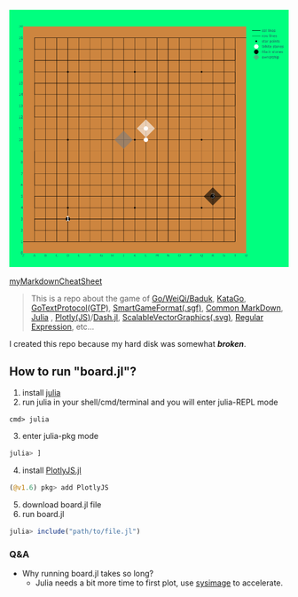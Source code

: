 ![easyUI](./easyUI.svg)

[myMarkdownCheatSheet](./Markdown.md)

> This is a repo about the game of [Go/WeiQi/Baduk](https://senseis.xmp.net/?Weiqi), [KataGo](https://katagotraining.org/), [GoTextProtocol(GTP)](http://www.lysator.liu.se/~gunnar/gtp/), [SmartGameFormat(.sgf)](https://www.red-bean.com/sgf/), [Common MarkDown](https://commonmark.org/), [Julia](https://julialang.org/) , [Plotly(JS)](https://plotly.com/julia/)/[Dash.jl](https://dash-julia.plotly.com/), [ScalableVectorGraphics(.svg)](https://en.wikipedia.org/wiki/Scalable_Vector_Graphics), [Regular Expression](https://ryanstutorials.net/linuxtutorial/grep.php), etc...

I created this repo because my hard disk was somewhat ***broken***.

## How to run "board.jl"?
1. install [julia](https://julialang.org/) 
2. run julia in your shell/cmd/terminal and you will enter julia-REPL mode
```shell
cmd> julia 
```  
3. enter julia-pkg mode
```julia
julia> ]
```
4. install [PlotlyJS.jl](https://github.com/JuliaPlots/PlotlyJS.jl)
```julia
(@v1.6) pkg> add PlotlyJS
```
5. download board.jl file
6. run board.jl
```julia
julia> include("path/to/file.jl") 
```

### Q&A
- Why running board.jl takes so long? 
  - Julia needs a bit more time to first plot, use [sysimage](https://julialang.github.io/PackageCompiler.jl/dev/examples/plots.html#examples-plots) to accelerate.

